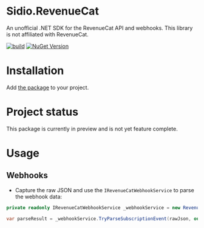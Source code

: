 # Sidio.RevenueCat
An unofficial .NET SDK for the RevenueCat API and webhooks. This library is not affiliated with RevenueCat.

[![build](https://github.com/marthijn/Sidio.RevenueCat/actions/workflows/build.yml/badge.svg)](https://github.com/marthijn/Sidio.RevenueCat/actions/workflows/build.yml)
[![NuGet Version](https://img.shields.io/nuget/v/Sidio.RevenueCat)](https://www.nuget.org/packages/Sidio.RevenueCat/)

# Installation
Add [the package](https://www.nuget.org/packages/Sidio.RevenueCat/) to your project.

# Project status
This package is currently in preview and is not yet feature complete.

# Usage
## Webhooks
* Capture the raw JSON and use the `IRevenueCatWebhookService` to parse the webhook data:
```csharp
private readonly IRevenueCatWebhookService _webhookService = new RevenueCatWebhookService();

var parseResult = _webhookService.TryParseSubscriptionEvent(rawJson, out var subscriptionEvent);
```
